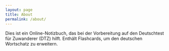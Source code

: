 ```yaml
---
layout: page
title: About
permalink: /about/
---
```


Dies ist ein Online-Notizbuch, das bei der Vorbereitung auf den Deutschtest für Zuwanderer (DTZ) hilft. Enthält Flashcards, um den deutschen Wortschatz zu erweitern.
